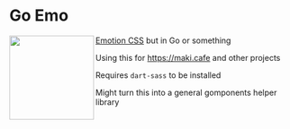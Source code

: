 # Go Emo

<img align="left" height="150" src="https://github.com/user-attachments/assets/b578d3ed-d251-47a5-9b6b-94e8c5d6815c" />

[Emotion CSS](https://github.com/emotion-js/emotion) but in Go or something

Using this for https://maki.cafe and other projects

Requires `dart-sass` to be installed

Might turn this into a general gomponents helper library
